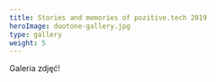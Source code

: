 ```yaml
---
title: Stories and memories of pozitive.tech 2019
heroImage: duotone-gallery.jpg
type: gallery
weight: 5
---
```


Galeria zdjęć!